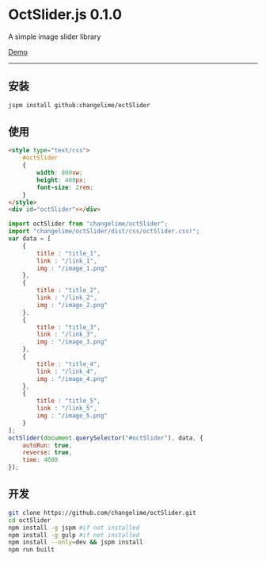 # OctSlider.js 0.1.0
A simple image slider library 

[Demo](http://changelime.github.io/octSlider/dist/demo/ "Demo")

-----------------


## 安装

```sh
jspm install github:changelime/octSlider
```

## 使用
```html
<style type="text/css">
	#octSlider
	{
		width: 800vw;
		height: 400px;
		font-size: 2rem;
	}
</style>
<div id="octSlider"></div>
```


```js
import octSlider from "changelime/octSlider";
import "changelime/octSlider/dist/css/octSlider.css!";
var data = [
	{
		title : "title_1",
		link : "/link_1",
		img : "/image_1.png"
	},
	{
		title : "title_2",
		link : "/link_2",
		img : "/image_2.png"
	},
	{
		title : "title_3",
		link : "/link_3",
		img : "/image_3.png"
	},
	{
		title : "title_4",
		link : "/link_4",
		img : "/image_4.png"
	},
	{
		title : "title_5",
		link : "/link_5",
		img : "/image_5.png"
	}
];
octSlider(document.querySelector("#octSlider"), data, {
	autoRun: true,
	reverse: true,
	time: 4000
});
```

## 开发
```sh
git clone https://github.com/changelime/octSlider.git
cd octSlider
npm install -g jspm #if not installed
npm install -g gulp #if not installed
npm install --only=dev && jspm install
npm run built
```




